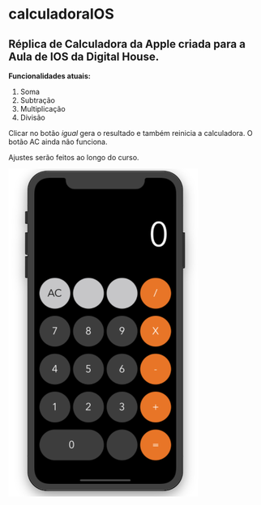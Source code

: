 # calculadoraIOS

## Réplica de Calculadora da Apple criada para a Aula de IOS da Digital House.

**Funcionalidades atuais:** 

 1. Soma
 2. Subtração
 3. Multiplicação
 4. Divisão

Clicar no botão *igual* gera o resultado e também reinicia a calculadora. 
O botão AC ainda não funciona.

Ajustes serão feitos ao longo do curso.

![](Imagens/Calculadora.png)
